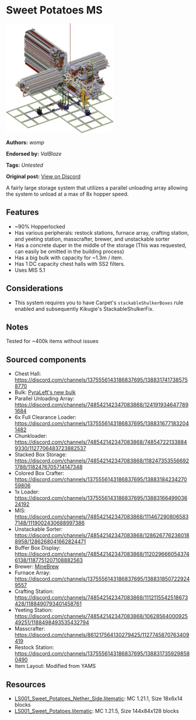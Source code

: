 # Sweet Potatoes MS
<img alt="area_render_3_.png" src="images/area_render_3_.png?raw=1" height="300px">

**Authors:** *womp*

**Endorsed by:** *ValBlaze*

**Tags:** *Untested*

**Original post:** [View on Discord](https://discord.com/channels/1375556143186837695/1389244896870797333)

A fairly large storage system that utilizes a parallel unloading array allowing the system to unload at a max of 8x hopper speed.
## Features
- ~90% Hopperlocked
- Has various peripherals: restock stations, furnace array, crafting station, and yeeting station, masscrafter, brewer, and unstackable sorter
- Has a concrete duper in the middle of the storage (This was requested, can easily be omitted in the building process)
- Has a big bulk with capacity for ~1.3m / item.
- Has 1 DC capacity chest halls with SS2 filters.
- Uses MIS 5.1
## Considerations
- This system requires you to have Carpet's `stackableShulkerBoxes` rule enabled and subsequently Kikugie's StackableShulkerFix.
## Notes
Tested for ~400k items without issues
## Sourced components
- Chest Hall: https://discord.com/channels/1375556143186837695/1388317417385758770
- Bulk: [PyraLeft's new bulk](https://discord.com/channels/614934109751345153/731632393315942531/1327412377406148628)
- Parallel Unloading Array: https://discord.com/channels/748542142347083868/1241919346477891684
- 6x Full Clearance Loader: https://discord.com/channels/1375556143186837695/1388316771832041482
- Chunkloader: https://discord.com/channels/748542142347083868/748547221338849330/1127706483723882537
- Stacked Box Storage: https://discord.com/channels/748542142347083868/1182473535566921788/1182476705714147348
- Colored Box Crafter: https://discord.com/channels/1375556143186837695/1388318423427059806
- 1x Loader: https://discord.com/channels/1375556143186837695/1388316649903624192
- MIS: https://discord.com/channels/748542142347083868/1114672908065837148/1119002430688997386
- Unstackable Sorter: https://discord.com/channels/748542142347083868/1286267762360188958/1286268041662824471
- Buffer Box Display: https://discord.com/channels/748542142347083868/1120296660543746138/1187751207108882563
- Brewer: [MineBrew](https://discord.com/channels/614934109751345153/1299123456239206461)
- Furnace Array: https://discord.com/channels/1375556143186837695/1388318507229249557
- Crafting Station: https://discord.com/channels/748542142347083868/1112115542518673428/1188490793401458761
- Yeeting Station: https://discord.com/channels/748542142347083868/1062856400092549251/1188498493535432794
- Masscrafter: https://discord.com/channels/861217564130279425/1127745870763409419
- Restock Station: https://discord.com/channels/1375556143186837695/1388317359298580490
- Item Layout: Modified from YAMS

## Resources
- [LS001_Sweet_Potatoes_Nether_Side.litematic](attachments/LS001_Sweet_Potatoes_Nether_Side.litematic): MC 1.21.1, Size 18x6x14 blocks
- [LS001_Sweet_Potatoes.litematic](attachments/LS001_Sweet_Potatoes.litematic): MC 1.21.5, Size 144x84x128 blocks
